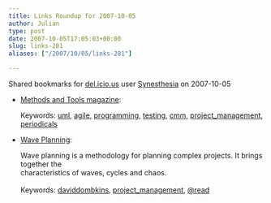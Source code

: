 ```yaml
---
title: Links Roundup for 2007-10-05
author: Julian
type: post
date: 2007-10-05T17:05:03+00:00
slug: links-281 
aliases: ["/2007/10/05/links-281"]

---
```

Shared bookmarks for [del.icio.us][1] user  [Synesthesia][2] on 2007-10-05

  * [Methods and Tools magazine][3]:
  
       
    Keywords: [uml][4], [agile][5], [programming][6], [testing][7], [cmm][8], [project_management][9], [periodicals][10]
  * [Wave Planning][11]:
  
    Wave planning is a methodology for planning complex projects. It brings together the<br>characteristics of waves, cycles and chaos.<br>   
    Keywords: [daviddombkins][12], [project_management][9], [@read][13]

 [1]: https://del.icio.us/
 [2]: https://del.icio.us/synesthesia
 [3]: https://www.methodsandtools.com/ "https://www.methodsandtools.com/"
 [4]: https://del.icio.us/synesthesia/uml
 [5]: https://del.icio.us/synesthesia/agile
 [6]: https://del.icio.us/synesthesia/programming
 [7]: https://del.icio.us/synesthesia/testing
 [8]: https://del.icio.us/synesthesia/cmm
 [9]: https://del.icio.us/synesthesia/project_management
 [10]: https://del.icio.us/synesthesia/periodicals
 [11]: https://www.pmforum.org/library/papers/2007/PDFs/Dombkins-10-07.pdf "https://www.pmforum.org/library/papers/2007/PDFs/Dombkins-10-07.pdf"
 [12]: https://del.icio.us/synesthesia/daviddombkins
 [13]: https://del.icio.us/synesthesia/@read